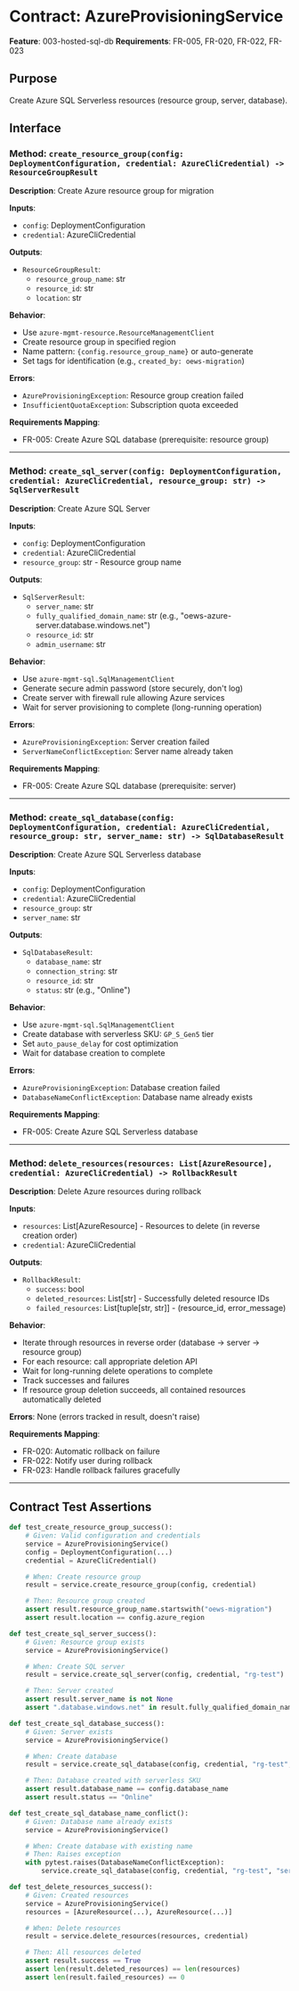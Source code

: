 # Contract: AzureProvisioningService

**Feature**: 003-hosted-sql-db
**Requirements**: FR-005, FR-020, FR-022, FR-023

## Purpose

Create Azure SQL Serverless resources (resource group, server, database).

## Interface

### Method: `create_resource_group(config: DeploymentConfiguration, credential: AzureCliCredential) -> ResourceGroupResult`

**Description**: Create Azure resource group for migration

**Inputs**:
- `config`: DeploymentConfiguration
- `credential`: AzureCliCredential

**Outputs**:
- `ResourceGroupResult`:
  - `resource_group_name`: str
  - `resource_id`: str
  - `location`: str

**Behavior**:
- Use `azure-mgmt-resource.ResourceManagementClient`
- Create resource group in specified region
- Name pattern: `{config.resource_group_name}` or auto-generate
- Set tags for identification (e.g., `created_by: oews-migration`)

**Errors**:
- `AzureProvisioningException`: Resource group creation failed
- `InsufficientQuotaException`: Subscription quota exceeded

**Requirements Mapping**:
- FR-005: Create Azure SQL database (prerequisite: resource group)

---

### Method: `create_sql_server(config: DeploymentConfiguration, credential: AzureCliCredential, resource_group: str) -> SqlServerResult`

**Description**: Create Azure SQL Server

**Inputs**:
- `config`: DeploymentConfiguration
- `credential`: AzureCliCredential
- `resource_group`: str - Resource group name

**Outputs**:
- `SqlServerResult`:
  - `server_name`: str
  - `fully_qualified_domain_name`: str (e.g., "oews-azure-server.database.windows.net")
  - `resource_id`: str
  - `admin_username`: str

**Behavior**:
- Use `azure-mgmt-sql.SqlManagementClient`
- Generate secure admin password (store securely, don't log)
- Create server with firewall rule allowing Azure services
- Wait for server provisioning to complete (long-running operation)

**Errors**:
- `AzureProvisioningException`: Server creation failed
- `ServerNameConflictException`: Server name already taken

**Requirements Mapping**:
- FR-005: Create Azure SQL database (prerequisite: server)

---

### Method: `create_sql_database(config: DeploymentConfiguration, credential: AzureCliCredential, resource_group: str, server_name: str) -> SqlDatabaseResult`

**Description**: Create Azure SQL Serverless database

**Inputs**:
- `config`: DeploymentConfiguration
- `credential`: AzureCliCredential
- `resource_group`: str
- `server_name`: str

**Outputs**:
- `SqlDatabaseResult`:
  - `database_name`: str
  - `connection_string`: str
  - `resource_id`: str
  - `status`: str (e.g., "Online")

**Behavior**:
- Use `azure-mgmt-sql.SqlManagementClient`
- Create database with serverless SKU: `GP_S_Gen5` tier
- Set `auto_pause_delay` for cost optimization
- Wait for database creation to complete

**Errors**:
- `AzureProvisioningException`: Database creation failed
- `DatabaseNameConflictException`: Database name already exists

**Requirements Mapping**:
- FR-005: Create Azure SQL Serverless database

---

### Method: `delete_resources(resources: List[AzureResource], credential: AzureCliCredential) -> RollbackResult`

**Description**: Delete Azure resources during rollback

**Inputs**:
- `resources`: List[AzureResource] - Resources to delete (in reverse creation order)
- `credential`: AzureCliCredential

**Outputs**:
- `RollbackResult`:
  - `success`: bool
  - `deleted_resources`: List[str] - Successfully deleted resource IDs
  - `failed_resources`: List[tuple[str, str]] - (resource_id, error_message)

**Behavior**:
- Iterate through resources in reverse order (database → server → resource group)
- For each resource: call appropriate deletion API
- Wait for long-running delete operations to complete
- Track successes and failures
- If resource group deletion succeeds, all contained resources automatically deleted

**Errors**: None (errors tracked in result, doesn't raise)

**Requirements Mapping**:
- FR-020: Automatic rollback on failure
- FR-022: Notify user during rollback
- FR-023: Handle rollback failures gracefully

---

## Contract Test Assertions

```python
def test_create_resource_group_success():
    # Given: Valid configuration and credentials
    service = AzureProvisioningService()
    config = DeploymentConfiguration(...)
    credential = AzureCliCredential()

    # When: Create resource group
    result = service.create_resource_group(config, credential)

    # Then: Resource group created
    assert result.resource_group_name.startswith("oews-migration")
    assert result.location == config.azure_region

def test_create_sql_server_success():
    # Given: Resource group exists
    service = AzureProvisioningService()

    # When: Create SQL server
    result = service.create_sql_server(config, credential, "rg-test")

    # Then: Server created
    assert result.server_name is not None
    assert ".database.windows.net" in result.fully_qualified_domain_name

def test_create_sql_database_success():
    # Given: Server exists
    service = AzureProvisioningService()

    # When: Create database
    result = service.create_sql_database(config, credential, "rg-test", "server-test")

    # Then: Database created with serverless SKU
    assert result.database_name == config.database_name
    assert result.status == "Online"

def test_create_sql_database_name_conflict():
    # Given: Database name already exists
    service = AzureProvisioningService()

    # When: Create database with existing name
    # Then: Raises exception
    with pytest.raises(DatabaseNameConflictException):
        service.create_sql_database(config, credential, "rg-test", "server-test")

def test_delete_resources_success():
    # Given: Created resources
    service = AzureProvisioningService()
    resources = [AzureResource(...), AzureResource(...)]

    # When: Delete resources
    result = service.delete_resources(resources, credential)

    # Then: All resources deleted
    assert result.success == True
    assert len(result.deleted_resources) == len(resources)
    assert len(result.failed_resources) == 0
```
